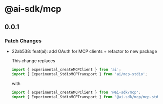 # @ai-sdk/mcp

## 0.0.1

### Patch Changes

- 22ab538: feat(ai): add OAuth for MCP clients + refactor to new package

  This change replaces

  ```ts
  import { experimental_createMCPClient } from 'ai';
  import { Experimental_StdioMCPTransport } from 'ai/mcp-stdio';
  ```

  with

  ```ts
  import { experimental_createMCPClient } from '@ai-sdk/mcp';
  import { Experimental_StdioMCPTransport } from '@ai-sdk/mcp/mcp-stdio';
  ```
